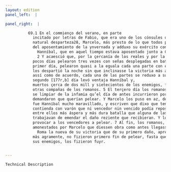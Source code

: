 ```yaml
---
layout: edition
panel_left:  |

panel_right:  |

          69.1 En el commienço del verano, en parte
            incitado por letras de Fabio, que era uno de los cónsules de aquel año, y en parte de su
            natural desparteza28, Marcelo, más presto de lo que todos pensavan, salió
            del aposentamiento de la ynvernada y adduxo su exército contra
              Hanníbal, que en aquel tiempo estava aposentado junto a Canusio.
              2 Y acaesció que, por la çercanía de los reales y por la gana de pelear, en
            pocos días pelearon tres vezes con señas desplegadas en batalla. 3 En el
            primer día, pelearon quasi a la eguala cada una parte con esperança de vencer, fasta que
            los despartió la noche sin que inclinasse la victoria más a los unos que a los otros, y,
            assí como de acuerdo, cada una de las partes se reduxo a su real. 4 El
            segundo [177r,b] día levó ventaja Hanníbal y,
            muertos çerca de dos mill y sietecientos de los enemigos, fizo bolver como fuyendo a las
            otras compañas de los romanos. 5 El terçero día los romanos, cobdiciosos de
            se limpiar de la infamia qu’el día de antes incurrieron por la quiebra recebida, primero
            demandaron que querían pelear. Y Marcelo los puso en az, de la qual ferocidad de Marcelo
            fue Hanníbal mucho maravillado, y escriven que dixo que tenía
            contienda con varón que ni vencedor nin vencido podía reposar. 6 Luego fue
            entre ellos más áspera y más dura batalla que alguna de las batallas. Ca los romanos se
            trabajavan de emendar el daño reziente que recibieran. Y los carthagineses estavan indignados que entonces los vencidos se adelantassen a
            provocar a los vencedores a pelear. 7 Al fin, los romanos, increpados y
            amonestados por Marcelo que diessen obra como antes llegasse a
              Roma la nueva de su victoria que de su primero daño, apretaron
            más agramente, no fizieron primero fin de pelear, fasta que, trasdoblada la pérdida de
            sus enemigos, los fizieron fuyr.
        

---
```



    Technical Description
